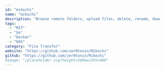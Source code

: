 ```yaml
---
id: "mikochi"
name: "mikochi"
description: "Browse remote folders, upload files, delete, rename, download and stream files to VLC/mpv."
tags:
  - "MIT"
  - "Go"
  - "Docker"
  - "K8S"
category: "File Transfer"
website: "https://github.com/zer0tonin/Mikochi"
github: "https://github.com/zer0tonin/Mikochi"
#image: "/placeholder.svg?height=300&width=400"
---
```


